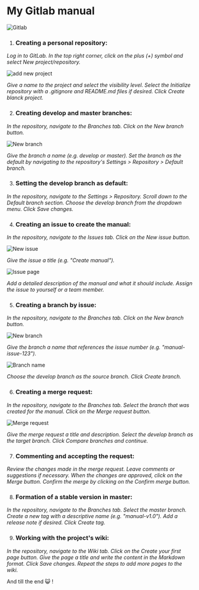 # My Gitlab manual
![Gitlab](https://repos.21-school.ru/students/T02D02.ID_239610/karnaksp_student.21_school.ru/T02D02-0/-/raw/develop/src/images/b41f16161b569e1d2d71c9fda18aa9a1.jpeg)

1. ### Creating a personal repository:

_Log in to GitLab.
In the top right corner, click on the plus (+) symbol and select New project/repository._

![add new project](https://repos.21-school.ru/students/T02D02.ID_239610/karnaksp_student.21_school.ru/T02D02-0/-/raw/develop/src/images/Screen%20Shot%202023-02-07%20at%2020.58.53.png)

_Give a name to the project and select the visibility level.
Select the Initialize repository with a .gitignore and README.md files if desired.
Click Create blanck project._

2. ### Creating develop and master branches:

_In the repository, navigate to the Branches tab.
Click on the New branch button._

![New branch](https://repos.21-school.ru/students/T02D02.ID_239610/karnaksp_student.21_school.ru/T02D02-0/-/raw/develop/src/images/Screen%20Shot%202023-02-07%20at%2021.08.30.png)

_Give the branch a name (e.g. develop or master).
Set the branch as the default by navigating to the repository's 
Settings > Repository > Default branch._

3. ### Setting the develop branch as default:

_In the repository, navigate to the Settings > Repository.
Scroll down to the Default branch section.
Choose the develop branch from the dropdown menu.
Click Save changes._

4. ### Creating an issue to create the manual:

_In the repository, navigate to the Issues tab.
Click on the New issue button._

![New issue](https://repos.21-school.ru/students/T02D02.ID_239610/karnaksp_student.21_school.ru/T02D02-0/-/raw/develop/src/images/Screen%20Shot%202023-02-07%20at%2022.17.34.png)

_Give the issue a title (e.g. "Create manual")._

![Issue page](https://repos.21-school.ru/students/T02D02.ID_239610/karnaksp_student.21_school.ru/T02D02-0/-/raw/develop/src/images/Screen%20Shot%202023-02-07%20at%2022.17.53.png)

_Add a detailed description of the manual and what it should include.
Assign the issue to yourself or a team member._

5. ### Creating a branch by issue:

_In the repository, navigate to the Branches tab.
Click on the New branch button._

![New branch](https://repos.21-school.ru/students/T02D02.ID_239610/karnaksp_student.21_school.ru/T02D02-0/-/raw/develop/src/images/Screen%20Shot%202023-02-07%20at%2022.11.58.png)


_Give the branch a name that references the issue number (e.g. "manual-issue-123")._

![Branch name](https://repos.21-school.ru/students/T02D02.ID_239610/karnaksp_student.21_school.ru/T02D02-0/-/raw/develop/src/images/Screen%20Shot%202023-02-07%20at%2022.17.53.png)

_Choose the develop branch as the source branch.
Click Create branch._

6. ### Creating a merge request:

_In the repository, navigate to the Branches tab.
Select the branch that was created for the manual.
Click on the Merge request button._

![Merge request](https://repos.21-school.ru/students/T02D02.ID_239610/karnaksp_student.21_school.ru/T02D02-0/-/raw/develop/src/images/Screen%20Shot%202023-02-07%20at%2022.19.54.png)

_Give the merge request a title and description.
Select the develop branch as the target branch.
Click Compare branches and continue._

7. ### Commenting and accepting the request:

_Review the changes made in the merge request.
Leave comments or suggestions if necessary.
When the changes are approved, click on the Merge button.
Confirm the merge by clicking on the Confirm merge button._

8. ### Formation of a stable version in master:

_In the repository, navigate to the Branches tab.
Select the master branch.
Create a new tag with a descriptive name (e.g. "manual-v1.0").
Add a release note if desired.
Click Create tag._

9. ### Working with the project's wiki:

_In the repository, navigate to the Wiki tab.
Click on the Create your first page button.
Give the page a title and write the content in the Markdown format.
Click Save changes.
Repeat the steps to add more pages to the wiki._

And till the end 
:smiley_cat: !